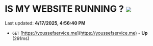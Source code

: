 # IS MY WEBSITE RUNNING ? [![](https://img.shields.io/static/v1?label=Sponsor&message=%E2%9D%A4&logo=GitHub&color=%23fe8e86)](https://github.com/sponsors/Youssef-Lehmam)

Last updated: **4/17/2025, 4:56:40 PM**

- `GET` [https://youssefservice.me](https://youssefservice.me) - **Up** (291ms)
